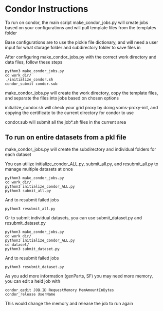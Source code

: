 # Condor Instructions

To run on condor, the main script make_condor_jobs.py will create jobs based on your configurations and will pull template files from the templates folder

Base configurations are to use the pickle file dictionary, and will need a user input for what storage folder and subdirectory folder to save files in

After configuring make_condor_jobs.py with the correct work directory and data files, follow these steps

```
python3 make_condor_jobs.py
cd work_dir/
./initialize_condor.sh
condor_submit condor.sub
```

make_condor_jobs.py will create the work directory, copy the template files, and separate the files into jobs based on chosen options

initialize_condor.sh will check your grid proxy by doing voms-proxy-init, and copying the certificate to the current directory for condor to use

condor.sub will submit all the job*.sh files in the current area

## To run on entire datasets from a pkl file

make_condor_jobs.py will create the subdirectory and individual folders for each dataset

You can utilize initialize_condor_ALL.py, submit_all.py, and resubmit_all.py to manage multiple datasets at once

```
python3 make_condor_jobs.py
cd work_dir/
python3 initialize_condor_ALL.py
python3 submit_all.py
```

And to resubmit failed jobs

```
python3 resubmit_all.py
```

Or to submit individual datasets, you can use submit_dataset.py and resubmit_dataset.py

```
python3 make_condor_jobs.py
cd work_dir/
python3 initialize_condor_ALL.py
cd dataset/
python3 submit_dataset.py
```

And to resubmit failed jobs

```
python3 resubmit_dataset.py
```


As you add more information (genParts, SF) you may need more memory, you can edit a held job with

```
condor_qedit JOB.ID RequestMemory MemAmountInBytes
condor_release UserName
```

This would change the memory and release the job to run again
